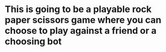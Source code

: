 # This is going to be a playable rock paper scissors game where you can choose to play against a friend or a choosing bot